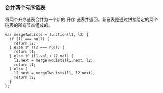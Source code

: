<!--
 * @Author: 月魂
 * @Date: 2021-04-19 21:58:01
 * @LastEditTime: 2021-04-19 21:58:40
 * @LastEditors: 月魂
 * @Description: 
 * @FilePath: \leetcode-per-day\day103.md
-->
### 合并两个有序链表
将两个升序链表合并为一个新的 升序 链表并返回。新链表是通过拼接给定的两个链表的所有节点组成的。

```
var mergeTwoLists = function(l1, l2) {
  if (l1 === null) {
    return l2;
  } else if (l2 === null) {
    return l1;
  } else if (l1.val < l2.val) {
    l1.next = mergeTwoLists(l1.next, l2);
    return l1;
  } else {
    l2.next = mergeTwoLists(l1, l2.next);
    return l2;
  }
};
```
